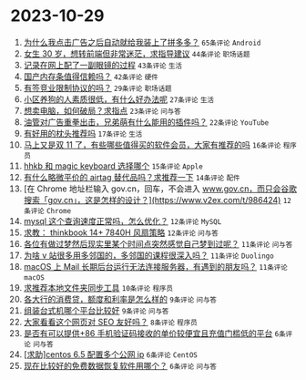 # 2023-10-29

1. [为什么我点击广告之后自动就给我装上了拼多多？](https://www.v2ex.com/t/986359) `65条评论` `Android`
1. [女生 30 岁，想转前端但非常迷茫，求指导建议](https://www.v2ex.com/t/986442) `44条评论` `职场话题`
1. [记录在网上配了一副眼镜的过程](https://www.v2ex.com/t/986377) `43条评论` `生活`
1. [国产内存条值得信赖吗？](https://www.v2ex.com/t/986365) `42条评论` `硬件`
1. [有签竞业限制协议的吗？](https://www.v2ex.com/t/986368) `29条评论` `职场话题`
1. [小区养狗的人素质很低，有什么好办法呢](https://www.v2ex.com/t/986437) `27条评论` `生活`
1. [想卖电脑，如何破局？求指点](https://www.v2ex.com/t/986398) `23条评论` `问与答`
1. [油管对广告重拳出击，兄弟萌有什么能用的插件吗？](https://www.v2ex.com/t/986371) `22条评论` `YouTube`
1. [有好用的枕头推荐吗](https://www.v2ex.com/t/986376) `17条评论` `生活`
1. [马上又是双 11 了，有些哪些值得买的软件会员，大家有推荐的吗](https://www.v2ex.com/t/986418) `16条评论` `程序员`
1. [hhkb 和 magic keyboard 选择哪个](https://www.v2ex.com/t/986432) `15条评论` `Apple`
1. [有什么略微平价的 airtag 替代品吗？求推荐一下](https://www.v2ex.com/t/986358) `14条评论` `配件`
1. [在 Chrome 地址栏输入 gov.cn，回车，不会进入 www.gov.cn，而只会谷歌搜索「gov.cn」，这是怎样的设计？](https://www.v2ex.com/t/986424) `12条评论` `Chrome`
1. [mysql 这个查询速度正常吗，怎么优化？](https://www.v2ex.com/t/986389) `12条评论` `MySQL`
1. [求教： thinkbook 14+ 7840H 风扇策略](https://www.v2ex.com/t/986360) `12条评论` `问与答`
1. [各位有做过梦然后现实里某个时间点突然感觉自己梦到过呢？](https://www.v2ex.com/t/986427) `11条评论` `问与答`
1. [为啥 v 站很多用多邻国的，多邻国的课程很深入吗？](https://www.v2ex.com/t/986414) `11条评论` `Duolingo`
1. [macOS 上 Mail 长期后台运行无法连接服务器，有遇到的朋友吗？](https://www.v2ex.com/t/986403) `11条评论` `macOS`
1. [求推荐本地文件夹同步工具](https://www.v2ex.com/t/986416) `10条评论` `程序员`
1. [各大行的消费贷，额度和利率是怎么样的](https://www.v2ex.com/t/986440) `9条评论` `问与答`
1. [组装台式机哪个平台比较好](https://www.v2ex.com/t/986374) `9条评论` `问与答`
1. [大家看看这个网页对 SEO 友好吗？](https://www.v2ex.com/t/986382) `8条评论` `程序员`
1. [是否有可以提供+86 手机验证码接收的单价较便宜且充值门槛低的平台](https://www.v2ex.com/t/986436) `6条评论` `问与答`
1. [[求助]centos 6.5 配置多个公网 ip](https://www.v2ex.com/t/986426) `6条评论` `CentOS`
1. [现在比较好的免费数据恢复软件用哪个？](https://www.v2ex.com/t/986420) `6条评论` `问与答`
